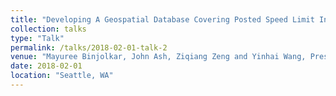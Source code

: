 ```yaml
---
title: "Developing A Geospatial Database Covering Posted Speed Limit Information for the Full Extent of the National Highway System"
collection: talks
type: "Talk"
permalink: /talks/2018-02-01-talk-2
venue: "Mayuree Binjolkar, John Ash, Ziqiang Zeng and Yinhai Wang, Presented in Annual PacTrans Region 10 Transportation Conference, 2018"
date: 2018-02-01
location: "Seattle, WA"
---
```


